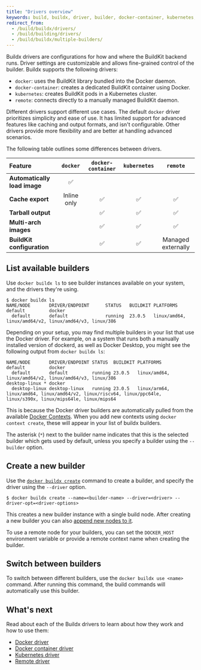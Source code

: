 ```yaml
---
title: "Drivers overview"
keywords: build, buildx, driver, builder, docker-container, kubernetes, remote
redirect_from:
  - /build/buildx/drivers/
  - /build/building/drivers/
  - /build/buildx/multiple-builders/
---
```


Buildx drivers are configurations for how and where the BuildKit backend runs.
Driver settings are customizable and allows fine-grained control of the builder.
Buildx supports the following drivers:

- `docker`: uses the BuildKit library bundled into the Docker daemon.
- `docker-container`: creates a dedicated BuildKit container using Docker.
- `kubernetes`: creates BuildKit pods in a Kubernetes cluster.
- `remote`: connects directly to a manually managed BuildKit daemon.

Different drivers support different use cases. The default `docker` driver
prioritizes simplicity and ease of use. It has limited support for advanced
features like caching and output formats, and isn't configurable. Other drivers
provide more flexibility and are better at handling advanced scenarios.

The following table outlines some differences between drivers.

| Feature                      |  `docker`   | `docker-container` | `kubernetes` |      `remote`      |
| :--------------------------- | :---------: | :----------------: | :----------: | :----------------: |
| **Automatically load image** |     ✅      |                    |              |                    |
| **Cache export**             | Inline only |         ✅         |      ✅      |         ✅         |
| **Tarball output**           |             |         ✅         |      ✅      |         ✅         |
| **Multi-arch images**        |             |         ✅         |      ✅      |         ✅         |
| **BuildKit configuration**   |             |         ✅         |      ✅      | Managed externally |

## List available builders

Use `docker buildx ls` to see builder instances available on your system, and
the drivers they're using.

```console
$ docker buildx ls
NAME/NODE       DRIVER/ENDPOINT      STATUS   BUILDKIT PLATFORMS
default         docker
  default       default              running  23.0.5   linux/amd64, linux/amd64/v2, linux/amd64/v3, linux/386
```

Depending on your setup, you may find multiple builders in your list that use
the Docker driver. For example, on a system that runs both a manually installed
version of dockerd, as well as Docker Desktop, you might see the following
output from `docker buildx ls`:

```console
NAME/NODE       DRIVER/ENDPOINT STATUS  BUILDKIT PLATFORMS
default         docker
  default       default         running 23.0.5   linux/amd64, linux/amd64/v2, linux/amd64/v3, linux/386
desktop-linux * docker
  desktop-linux desktop-linux   running 23.0.5   linux/arm64, linux/amd64, linux/amd64/v2, linux/riscv64, linux/ppc64le, linux/s390x, linux/mips64le, linux/mips64
```

This is because the Docker driver builders are automatically pulled from the
available [Docker Contexts](../../cli/context.md). When
you add new contexts using `docker context create`, these will appear in your
list of buildx builders.

The asterisk (`*`) next to the builder name indicates that this is the selected
builder which gets used by default, unless you specify a builder using the
`--builder` option.

## Create a new builder

Use the
[`docker buildx create`](../../engine/reference/commandline/buildx_create.md)
command to create a builder, and specify the driver using the `--driver` option.

```console
$ docker buildx create --name=<builder-name> --driver=<driver> --driver-opt=<driver-options>
```

This creates a new builder instance with a single build node. After creating a
new builder you can also
[append new nodes to it](../../engine/reference/commandline/buildx_create/#append).

To use a remote node for your builders, you can set the `DOCKER_HOST`
environment variable or provide a remote context name when creating the builder.

## Switch between builders

To switch between different builders, use the `docker buildx use <name>`
command. After running this command, the build commands will automatically use
this builder.

## What's next

Read about each of the Buildx drivers to learn about how they work and how to
use them:

- [Docker driver](./docker.md)
- [Docker container driver](./docker-container.md)
- [Kubernetes driver](./kubernetes.md)
- [Remote driver](./remote.md)
